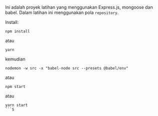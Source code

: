 Ini adalah proyek latihan yang menggunakan Express.js, mongoose dan babel.
Dalam latihan ini menggunakan pola `repository`.

Install:
```
npm install
```
atau
```
yarn
```
kemudian
```
nodemon -w src -x "babel-node src --presets @babel/env"
```
atau
```
npm start
```
atau
```
yarn start
```S
